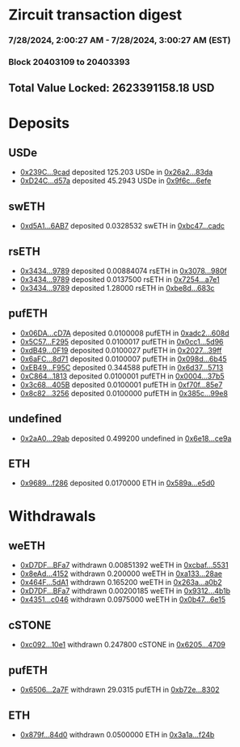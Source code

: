 # Zircuit transaction digest
### 7/28/2024, 2:00:27 AM - 7/28/2024, 3:00:27 AM (EST)
### Block 20403109 to 20403393

## Total Value Locked: 2623391158.18 USD

# Deposits
## USDe
- [0x239C...9cad](https://etherscan.io/address/0x239C3Ab9a2343790c4B3B77d436a138c96729cad) deposited 125.203 USDe in [0x26a2...83da](https://etherscan.io/tx/0x239C3Ab9a2343790c4B3B77d436a138c96729cad)
- [0xD24C...d57a](https://etherscan.io/address/0xD24Cfe2d0fa81369ca6291c28ac5426e16B6d57a) deposited 45.2943 USDe in [0x9f6c...6efe](https://etherscan.io/tx/0xD24Cfe2d0fa81369ca6291c28ac5426e16B6d57a)
## swETH
- [0xd5A1...6AB7](https://etherscan.io/address/0xd5A183E3cEA7E3C30083B4c2323844098F6E6AB7) deposited 0.0328532 swETH in [0xbc47...cadc](https://etherscan.io/tx/0xd5A183E3cEA7E3C30083B4c2323844098F6E6AB7)
## rsETH
- [0x3434...9789](https://etherscan.io/address/0x34349c5569e7B846c3558961552D2202760A9789) deposited 0.00884074 rsETH in [0x3078...980f](https://etherscan.io/tx/0x34349c5569e7B846c3558961552D2202760A9789)
- [0x3434...9789](https://etherscan.io/address/0x34349c5569e7B846c3558961552D2202760A9789) deposited 0.0137500 rsETH in [0x7254...a7e1](https://etherscan.io/tx/0x34349c5569e7B846c3558961552D2202760A9789)
- [0x3434...9789](https://etherscan.io/address/0x34349c5569e7B846c3558961552D2202760A9789) deposited 1.28000 rsETH in [0xbe8d...683c](https://etherscan.io/tx/0x34349c5569e7B846c3558961552D2202760A9789)
## pufETH
- [0x06DA...cD7A](https://etherscan.io/address/0x06DAD2EcaF08472676a20CcD6764E34992f6cD7A) deposited 0.0100008 pufETH in [0xadc2...608d](https://etherscan.io/tx/0x06DAD2EcaF08472676a20CcD6764E34992f6cD7A)
- [0x5C57...F295](https://etherscan.io/address/0x5C57388138B6fE75d1cB6E13e44501EB2593F295) deposited 0.0100017 pufETH in [0x0cc1...5d96](https://etherscan.io/tx/0x5C57388138B6fE75d1cB6E13e44501EB2593F295)
- [0xdB49...0F19](https://etherscan.io/address/0xdB498262c56295db6714c9cf9e0113E91A900F19) deposited 0.0100027 pufETH in [0x2027...39ff](https://etherscan.io/tx/0xdB498262c56295db6714c9cf9e0113E91A900F19)
- [0x6aFC...8d71](https://etherscan.io/address/0x6aFCecF3AeFBD3B8C87D76430AfD3Ccfd5328d71) deposited 0.0100007 pufETH in [0x098d...6b45](https://etherscan.io/tx/0x6aFCecF3AeFBD3B8C87D76430AfD3Ccfd5328d71)
- [0xEB49...F95C](https://etherscan.io/address/0xEB4965BF5eAdC707FDbF4c25a4AaB97D199CF95C) deposited 0.344588 pufETH in [0x6d37...5713](https://etherscan.io/tx/0xEB4965BF5eAdC707FDbF4c25a4AaB97D199CF95C)
- [0xC864...1813](https://etherscan.io/address/0xC864CaAeC4ae6fc15F025298520E44d1CFEc1813) deposited 0.0100001 pufETH in [0x0004...37b5](https://etherscan.io/tx/0xC864CaAeC4ae6fc15F025298520E44d1CFEc1813)
- [0x3c68...405B](https://etherscan.io/address/0x3c6849F1A74ee2b877A7A0dBE64dCCC42653405B) deposited 0.0100001 pufETH in [0xf70f...85e7](https://etherscan.io/tx/0x3c6849F1A74ee2b877A7A0dBE64dCCC42653405B)
- [0x8c82...3256](https://etherscan.io/address/0x8c820897F1000e1509B01a090ad5714105E23256) deposited 0.0100000 pufETH in [0x385c...99e8](https://etherscan.io/tx/0x8c820897F1000e1509B01a090ad5714105E23256)
## undefined
- [0x2aA0...29ab](https://etherscan.io/address/0x2aA062CeD7cc552FD663B8073c5A9513c9C929ab) deposited 0.499200 undefined in [0x6e18...ce9a](https://etherscan.io/tx/0x2aA062CeD7cc552FD663B8073c5A9513c9C929ab)
## ETH
- [0x9689...f286](https://etherscan.io/address/0x9689dD8BBCB669424b708E6EEfa38606Fc95f286) deposited 0.0170000 ETH in [0x589a...e5d0](https://etherscan.io/tx/0x9689dD8BBCB669424b708E6EEfa38606Fc95f286)
# Withdrawals
## weETH
- [0xD7DF...BFa7](https://etherscan.io/address/0xD7DF7E085214743530afF339aFC420c7c720BFa7) withdrawn 0.00851392 weETH in [0xcbaf...5531](https://etherscan.io/tx/0xD7DF7E085214743530afF339aFC420c7c720BFa7)
- [0x8eAd...4152](https://etherscan.io/address/0x8eAd7756188349Ed5d6d3558dC56EF4B60f04152) withdrawn 0.200000 weETH in [0xa133...28ae](https://etherscan.io/tx/0x8eAd7756188349Ed5d6d3558dC56EF4B60f04152)
- [0x464F...5dA1](https://etherscan.io/address/0x464Fc41cE560a3Ea79e8b3F2aB46f534f0FF5dA1) withdrawn 0.165200 weETH in [0x263a...a0b2](https://etherscan.io/tx/0x464Fc41cE560a3Ea79e8b3F2aB46f534f0FF5dA1)
- [0xD7DF...BFa7](https://etherscan.io/address/0xD7DF7E085214743530afF339aFC420c7c720BFa7) withdrawn 0.00200185 weETH in [0x9312...4b1b](https://etherscan.io/tx/0xD7DF7E085214743530afF339aFC420c7c720BFa7)
- [0x4351...c046](https://etherscan.io/address/0x4351C668210f3a2016B273A2C53A9F32A3F3c046) withdrawn 0.0975000 weETH in [0x0b47...6e15](https://etherscan.io/tx/0x4351C668210f3a2016B273A2C53A9F32A3F3c046)
## cSTONE
- [0xc092...10e1](https://etherscan.io/address/0xc09259dA46B0259A0690Bc5aa17bB292C0a510e1) withdrawn 0.247800 cSTONE in [0x6205...4709](https://etherscan.io/tx/0xc09259dA46B0259A0690Bc5aa17bB292C0a510e1)
## pufETH
- [0x6506...2a7F](https://etherscan.io/address/0x6506d8097Ea88CCe217D7b4396eA58Ab9AF22a7F) withdrawn 29.0315 pufETH in [0xb72e...8302](https://etherscan.io/tx/0x6506d8097Ea88CCe217D7b4396eA58Ab9AF22a7F)
## ETH
- [0x879f...84d0](https://etherscan.io/address/0x879f3345EEc3A1ba9aB7187FAdc294A4F84884d0) withdrawn 0.0500000 ETH in [0x3a1a...f24b](https://etherscan.io/tx/0x879f3345EEc3A1ba9aB7187FAdc294A4F84884d0)
